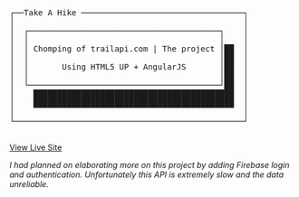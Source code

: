 <pre>
┌──Take A Hike ──────────────────────────────────┐
│                                                │
│  ┌────────────────────────────────────────┐    │
│  │                                        │    │
│  │ Chomping of trailapi.com | The project │██  │
│  │                                        │██  │
│  │       Using HTML5 UP + AngularJS       │██  │
│  │                                        │██  │
│  └────────────────────────────────────────┘██  │
│    ██████████████████████████████████████████  │
│    ██████████████████████████████████████████  │
│                                                │
└────────────────────────────────────────────────┘

</pre>

[View Live Site](http://odran037.io/projects/takeAhike/)

*I had planned on elaborating more on this project by adding Firebase login and authentication. Unfortunately this API is extremely slow and the data unreliable.*

